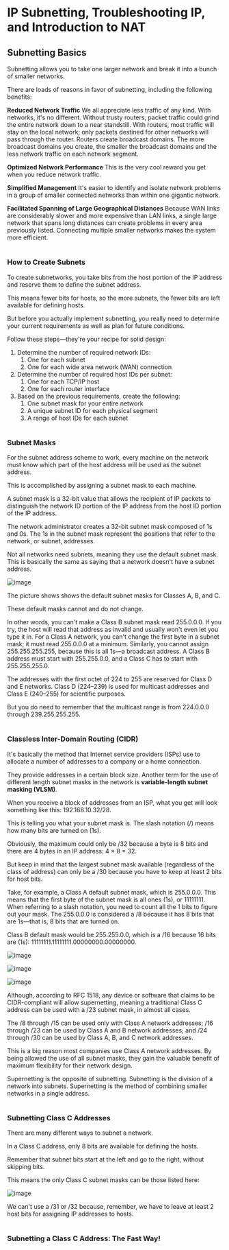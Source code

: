 # IP Subnetting, Troubleshooting IP, and Introduction to NAT

## Subnetting Basics

Subnetting allows you to take one larger network and break it into a bunch of smaller networks.

There are loads of reasons in favor of subnetting, including the following benefits:

**Reduced Network Traffic** We all appreciate less traffic of any kind. With networks, it's no different. Without trusty routers, packet traffic could grind the entire network down to a near standstill. With routers, most traffic will stay on the local network; only packets destined for other networks will pass through the router. Routers create broadcast domains. The more broadcast domains you create, the smaller the broadcast domains and the less network traffic on each network segment.

**Optimized Network Performance** This is the very cool reward you get when you reduce network traffic.

**Simplified Management** It's easier to identify and isolate network problems in a group of smaller connected networks than within one gigantic network.

**Facilitated Spanning of Large Geographical Distances** Because WAN links are considerably slower and more expensive than LAN links, a single large network that spans long distances can create problems in every area previously listed. Connecting multiple smaller networks makes the system more efficient.

#

### How to Create Subnets

To create subnetworks, you take bits from the host portion of the IP address and reserve them to define the subnet address. 

This means fewer bits for hosts, so the more subnets, the fewer bits are left available for defining hosts.

But before you actually implement subnetting, you really need to determine your current requirements as well as plan for future conditions.

Follow these steps—they're your recipe for solid design:

1. Determine the number of required network IDs:
    1. One for each subnet
    2. One for each wide area network (WAN) connection
2. Determine the number of required host IDs per subnet:
    1. One for each TCP/IP host
    2. One for each router interface
3. Based on the previous requirements, create the following:
    1. One subnet mask for your entire network
    2. A unique subnet ID for each physical segment
    3. A range of host IDs for each subnet

#

### Subnet Masks

For the subnet address scheme to work, every machine on the network must know which part of the host address will be used as the subnet address.

This is accomplished by assigning a subnet mask to each machine.

A subnet mask is a 32-bit value that allows the recipient of IP packets to distinguish the network ID portion of the IP address from the host ID portion of the IP address.

The network administrator creates a 32-bit subnet mask composed of 1s and 0s. The 1s in the subnet mask represent the positions that refer to the network, or subnet, addresses.

Not all networks need subnets, meaning they use the default subnet mask. This is basically the same as saying that a network doesn't have a subnet address.

![image](https://github.com/user-attachments/assets/3bbfa6ed-40c6-4c76-886b-9577c005e9d2)

The picture shows shows the default subnet masks for Classes A, B, and C.

These default masks cannot and do not change.

In other words, you can't make a Class B subnet mask read 255.0.0.0. If you try, the host will read that address as invalid and usually won't even let you type it in. For a Class A network, you can't change the first byte in a subnet mask; it must read 255.0.0.0 at a minimum. Similarly, you cannot assign 255.255.255.255, because this is all 1s—a broadcast address. A Class B address must start with 255.255.0.0, and a Class C has to start with 255.255.255.0.

The addresses with the first octet of 224 to 255 are reserved for Class D and E networks. Class D (224–239) is used for multicast addresses and Class E (240–255) for scientific purposes.

But you do need to remember that the multicast range is from 224.0.0.0 through 239.255.255.255.

#

### Classless Inter-Domain Routing (CIDR)

It's basically the method that Internet service providers (ISPs) use to allocate a number of addresses to a company or a home connection.

They provide addresses in a certain block size. Another term for the use of different length subnet masks in the network is **variable-length subnet masking (VLSM)**.

When you receive a block of addresses from an ISP, what you get will look something like this: 192.168.10.32/28.

This is telling you what your subnet mask is. The slash notation (/) means how many bits are turned on (1s).

Obviously, the maximum could only be /32 because a byte is 8 bits and there are 4 bytes in an IP address: 4 × 8 = 32.

But keep in mind that the largest subnet mask available (regardless of the class of address) can only be a /30 because you have to keep at least 2 bits for host bits.

Take, for example, a Class A default subnet mask, which is 255.0.0.0. This means that the first byte of the subnet mask is all ones (1s), or 11111111. When referring to a slash notation, you need to count all the 1 bits to figure out your mask. The 255.0.0.0 is considered a /8 because it has 8 bits that are 1s—that is, 8 bits that are turned on.

Class B default mask would be 255.255.0.0, which is a /16 because 16 bits are (1s): 11111111.11111111.00000000.00000000.

![image](https://github.com/user-attachments/assets/73f50e15-7ed2-4aa9-8257-23b07c51cc2f)

![image](https://github.com/user-attachments/assets/e4f2803e-358c-4ad7-962b-8a7af167151c)

![image](https://github.com/user-attachments/assets/7529a340-f8b4-460d-b801-83ca6fca8c8d)

Although, according to RFC 1518, any device or software that claims to be CIDR-compliant will allow supernetting, meaning a traditional Class C address can be used with a /23 subnet mask, in almost all cases.

The /8 through /15 can be used only with Class A network addresses; /16 through /23 can be used by Class A and B network addresses; and /24 through /30 can be used by Class A, B, and C network addresses.

This is a big reason most companies use Class A network addresses. By being allowed the use of all subnet masks, they gain the valuable benefit of maximum flexibility for their network design.

Supernetting is the opposite of subnetting. Subnetting is the division of a network into subnets. Supernetting is the method of combining smaller networks in a single address.

#

### Subnetting Class C Addresses

There are many different ways to subnet a network.

In a Class C address, only 8 bits are available for defining the hosts.

Remember that subnet bits start at the left and go to the right, without skipping bits.

This means the only Class C subnet masks can be those listed here:

![image](https://github.com/user-attachments/assets/c621e271-7a28-434e-a514-17e4130d6496)

We can't use a /31 or /32 because, remember, we have to leave at least 2 host bits for assigning IP addresses to hosts.

#

### Subnetting a Class C Address: The Fast Way!



